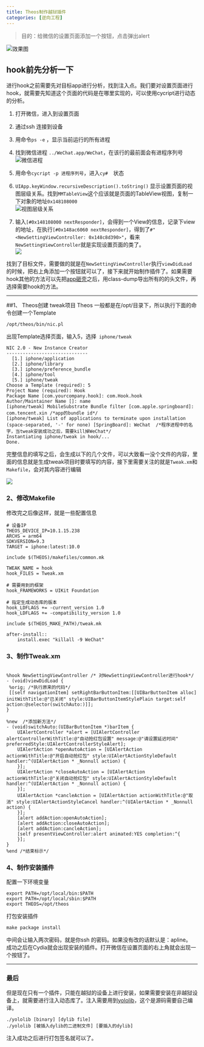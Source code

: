 ```yaml
---
title: Theos制作越狱插件
categories: [逆向工程]
---
```


> 目的：给微信的设置页面添加一个按钮，点击弹出alert

![效果图](http://upload-images.jianshu.io/upload_images/1681985-b0e7f0699f03a648.png?imageMogr2/auto-orient/strip%7CimageView2/2/w/520)

## hook前先分析一下
进行hook之前需要先对目标app进行分析，找到注入点。我们要对设置页面进行hook，就需要先知道这个页面的代码是在哪里实现的，可以使用cycript进行动态的分析。

1. 打开微信，进入到设置页面
2. 通过ssh 连接到设备
3.  用命令`ps -e` ，显示当前运行的所有进程
4. 找到微信进程 `../WeChat.app/WeChat`，在该行的最前面会有进程序列号  
  ![微信进程](http://upload-images.jianshu.io/upload_images/1681985-7fe1f38e8ff61c17.png?imageMogr2/auto-orient/strip%7CimageView2/2/w/520)
5. 用命令`cycript -p 进程序列号`，进入`cy#  `状态
6. `UIApp.keyWindow.recursiveDescription().toString()` 显示设置页面的视图层级关系。找到`MMTableView`这个应该就是页面的TableView视图，复制一下对象的地址`0x148108000`  
![视图层级关系](http://upload-images.jianshu.io/upload_images/1681985-d7fb0bbc3898310b.png?imageMogr2/auto-orient/strip%7CimageView2/2/w/520)

7. 输入`[#0x148108000 nextResponder]`，会得到一个View的信息，记录下view的地址，在执行`[#0x148ac6060 nextResponder]`，得到了`#"<NewSettingViewController: 0x148c8d390>"`，看来`NewSettingViewController`就是实现设置页面的类了。  
![](http://upload-images.jianshu.io/upload_images/1681985-5333b97c03bc6c83.png?imageMogr2/auto-orient/strip%7CimageView2/2/w/520)

找到了目标文件，需要做的就是在`NewSettingViewController`执行`viewDidLoad `的时候，把右上角添加一个按钮就可以了，接下来就开始制作插件了。如果需要hook其他的方法可以先把[app砸壳](http://www.jianshu.com/p/447690f2b551)之后，用class-dump导出所有的的头文件，再选择需要hook的方法。

---

##1、 Theos创建 tweak项目
Theos 一般都是在/opt/目录下，所以执行下面的命令创建一个Template

```
/opt/theos/bin/nic.pl
```

出现Template选择页面，输入5，选择``` iphone/tweak```

```
NIC 2.0 - New Instance Creator
------------------------------
  [1.] iphone/application
  [2.] iphone/library
  [3.] iphone/preference_bundle
  [4.] iphone/tool
  [5.] iphone/tweak
Choose a Template (required): 5
Project Name (required): Hook
Package Name [com.yourcompany.hook]: com.Hook.hook
Author/Maintainer Name []: name
[iphone/tweak] MobileSubstrate Bundle filter [com.apple.springboard]: com.tencent.xin /*app的bundle id*/
[iphone/tweak] List of applications to terminate upon installation (space-separated, '-' for none) [SpringBoard]: WeChat  /*程序进程中的名字，当tweak安装成功之后，需要kill掉WeChat*/
Instantiating iphone/tweak in hook/...
Done.
```

完整信息的填写之后，会生成以下的几个文件，可以大致看一没个文件的内容，里面的信息就是生成tweak项目时要填写的内容，接下里需要关注的就是`Tweak.xm`和`Makefile`，会对其内容进行编辑

![](http://upload-images.jianshu.io/upload_images/1681985-34556896e25491de.png?imageMogr2/auto-orient/strip%7CimageView2/2/w/1240)

### 2、修改Makefile
修改完之后像这样，就是一些配置信息

```
# 设备IP
THEOS_DEVICE_IP=10.1.15.238  
ARCHS = arm64
SDKVERSION=9.3
TARGET = iphone:latest:10.0

include $(THEOS)/makefiles/common.mk

TWEAK_NAME = hook
hook_FILES = Tweak.xm

# 需要用到的框架
hook_FRAMEWORKS = UIKit Foundation

# 指定生成动态库的版本
hook_LDFLAGS += -current_version 1.0
hook_LDFLAGS += -compatibility_version 1.0

include $(THEOS_MAKE_PATH)/tweak.mk

after-install::
	install.exec "killall -9 WeChat"
```

### 3、制作Tweak.xm
```

%hook NewSettingViewController /* 对NewSettingViewController进行hook*/
- (void)viewDidLoad {
 %orig; /*执行原来的代码*/
 [[self navigationItem] setRightBarButtonItem:[[UIBarButtonItem alloc] initWithTitle:@"已关闭" style:UIBarButtonItemStylePlain target:self action:@selector(switchAuto:)]];
}

%new  /*添加新方法*/
- (void)switchAuto:(UIBarButtonItem *)barItem {
    UIAlertController *alert = [UIAlertController alertControllerWithTitle:@"自动抢红包设置" message:@"请设置延迟时间" preferredStyle:UIAlertControllerStyleAlert];
    UIAlertAction *openAutoAction = [UIAlertAction actionWithTitle:@"开启自动抢红包" style:UIAlertActionStyleDefault handler:^(UIAlertAction * _Nonnull action) {
    }];
    UIAlertAction *closeAutoAction = [UIAlertAction actionWithTitle:@"关闭自动抢红包" style:UIAlertActionStyleDefault handler:^(UIAlertAction * _Nonnull action) {
    }];
    UIAlertAction *cancleAction = [UIAlertAction actionWithTitle:@"取消" style:UIAlertActionStyleCancel handler:^(UIAlertAction * _Nonnull action) {
    }];
    [alert addAction:openAutoAction];
    [alert addAction:closeAutoAction];
    [alert addAction:cancleAction];
    [self presentViewController:alert animated:YES completion:^{
    }];
}
%end /*结束标示*/
```
###  4、制作安装插件
配置一下环境变量
```
export PATH=/opt/local/bin:$PATH
export PATH=/opt/local/sbin:$PATH
export THEOS=/opt/theos
```
打包安装插件
```
make package install
```
中间会让输入两次密码，就是你ssh 的密码。如果没有改的话默认是：apline。
成功之后在Cydia就会出现安装的插件。打开微信在设置页面的右上角就会出现一个按钮了。

---

### 最后
但是现在只有一个插件，只能在越狱的设备上进行安装，如果需要安装在非越狱设备上，就需要进行注入动态库了。注入需要用到[yololib](https://github.com/Tyilo/insert_dylib)，这个是源码需要自己编译。
```
./yololib [binary] [dylib file]
./yololib [被插入dylib的二进制文件] [要插入的dylib]
```
注入成功之后进行打包签名就可以了。
